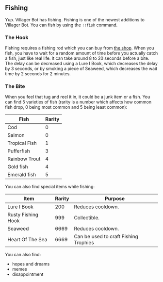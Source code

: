 ## Fishing

Yup. Villager Bot has fishing. Fishing is one of the newest additions to Villager Bot. You can fish by using the `!!fish` command.

### The Hook

Fishing requires a fishing rod which you can buy from [the shop](7-shop.md). When you fish, you have to wait for a random amount of time before you actually catch a fish, just like real life. It can take around 8 to 20 seconds before a bite. The delay can be decreased using a Lure I Book, which decreases the delay by 3 seconds, or by smoking a piece of Seaweed, which decreases the wait time by 2 seconds for 2 minutes.

### The Bite

When you feel that tug and reel it in, it could be a junk item or a fish.
You can find 5 varieties of fish (rarity is a number which affects how common fish drop, 0 being most common and 5 being least common):

| Fish          | Rarity |
|---------------|--------|
| Cod           | 0      |
| Salmon        | 0      |
| Tropical Fish | 1      |
| Pufferfish    | 3      |
| Rainbow Trout | 4      |
| Gold fish     | 4      |
| Emerald fish  | 5      |

You can also find special items while fishing:

|       Item       | Rarity |  Purpose  |
|------------------|--------|-----------|
| Lure I Book | 200 | Reduces cooldown. |
| Rusty Fishing Hook | 999 | Collectible. |
| Seaweed | 6669 | Reduces cooldown. |
| Heart Of The Sea | 6669 | Can be used to craft Fishing Trophies |

You can also find:
- hopes and dreams
- memes
- disappointment
